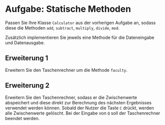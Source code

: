 # Aufgabe: Statische Methoden

Passen Sie Ihre Klasse `Calculator` aus der vorherigen Aufgabe an, sodass diese die Methoden `add`, `subtract`, `multiply`, `divide`, `mod`.

Zusätzlich implementieren Sie jeweils eine Methode für die Dateneingabe und Datenausgabe.

## Erweiterung 1

Erweitern Sie den Taschenrechner um die Methode `faculty`.

## Erweiterung 2

Erweitern Sie den Taschenrechner, sodass er die Zwischenwerte abspeichert und diese direkt zur Berechnung des nächsten Ergebnisses verwendet werden können. Sobald der Nutzer die Taste `C` drückt, werden alle Zwischenwerte gelöscht. Bei der Eingabe von `Q` soll der Taschenrechner beendet werden.
